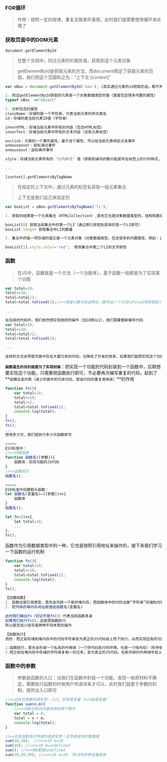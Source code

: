 ### FOR循环
> 作用：按照一定的规律，重复去做某件事情，此时我们就需要使用循环来处理了

### 获取页面中的DOM元素
`document.getElementById`
> 在整个文档中，同过元素的ID属性值，获取到这个元素对象
>  
> getElementById是获取元素的方法，而document限定了获取元素的范围，我们把这个范围称之为：“上下文 [context]”

```javascript
var oBox = document.getElementById('box'); (其实通过元素的id获取的话，都不用写，直接用id就可以了)

1. 同过getElementById获取的元素是一个对象数据类型的值（里面包含很多内置的属性）
typeof oBox  =>"object"

2. 分析包含的属性
className：存储的是一个字符串，代表当前元素的样式类名
id：存储的是当前元素ID值（字符串）

innerHTML：存储当前元素中所有的内容（包含HTML标签）
innerText：存储当前元素中所有的文本内容（没有元素标签）

onclick：元素的一个事件属性，基于这个属性，可以给当前元素绑定点击事件
onmouseover：鼠标滑过事件
onmouseout：鼠标离开事件

style：存储当前元素所有的 "行内样式" 值（获取和操作的都只能是写在标签上的行内样式，写在样式表中的样式，无法基于这个属性获取到）

...
```

`[context].getElementsByTagName`
> 在指定的上下文中，通过元素的标签名获取一组元素集合
>  
> 上下文是我们自己来指定的

```javascript
var boxList = oBox.getElementsByTagName('li');

1. 获取的结果是一个元素集合（HTMLCollection）,首先它也是对象数据类型的，结构和数组非常相似（数字作为索引，length代表长度），但是不是数组，我们把它叫做“类数组”

boxList[0] 获取当前集合中的第一个LI（通过索引获取到具体的某一个LI即可）
boxList.length 获取集合中LI的数量

2. 集合中的每一项存储的值又是一个元素对象（对象数据类型，包含很多的内置属性，例如：id/className...）

boxList[1].style.color='red';  修改集合中第二个LI的文字颜色
```

### 函数
> 在JS中，函数就是一个方法（一个功能体），基于函数一般都是为了实现某个功能

```javascript
var total=10;
total+=10;
total=total/2;
total=total.toFixed(2);//=>保留小数点后边两位（数字由一个方法toFixed用来保留小数点后面的位数）

....

在后续的代码中，我们依然想实现相同的操作（加10除以2），我们需要重新编写代码
var total=10;
total+=10;
total=total/2;
total=total.toFixed(2);

...

这样的方式会导致页面中存在大量冗余的代码，也降低了开发的效率，如果我们能把实现这个功能的代码进行“封装”，后期需要这个功能执行即可，这样就好了！
```
**`函数诞生的目的就是为了实现封装`**：把实现一个功能的代码封装到一个函数中，后期想要实现这个功能，只需要把函数执行即可，不必要再次编写重复的代码，起到了**`低耦合高内聚（减少页面中的冗余代码，提高代码的重复使用率）`**的作用

```javascript
function fn(){
	var total=10;
	total+=10;
	total/=2;
	total=total.toFixed(2);
	console.log(total);
}
fn();
fn();
...
想用多少次，我们就执行多少次函数即可

=====
ES3标准中：
//=>创建函数
function 函数名([参数]){
	函数体：实现功能的JS代码
}
//=>函数执行
函数名(); 

=====
ES6标准中创建箭头函数：
let 函数名(变量名)=([参数])=>{
	函数体
}
函数名();

let fn=()=>{
	let total=10;
	...
};
fn();
```

函数作为引用数据类型中的一种，它也是按照引用地址来操作的，接下来我们学习一下函数的运行机制
```javascript
function fn(){
	var total=10;
	total+=10;
	total=total.toFixed(2);
	console.log(total);
}
fn();

【创建函数】
1. 函数也是引用类型，首先会开辟一个新的堆内存，把函数体中的代码当做“字符串”存储到内存中（对象向内存中存储的是键值对）
2. 把开辟的堆内存地址赋值给函数名(变量名)

此时我们输出fn（切记不是fn()）代表当前函数本身
如果我们执行fn()，这是把函数执行
所以是否加小括号是两种不同本质的操作

【函数执行】
目的：把之前存储到堆内存中的代码字符串变为真正的JS代码自上而下执行，从而实现应有的功能

1.函数执行，首先会形成一个私有的作用域（一个供代码执行的环境，也是一个栈内存）（形参赋值，变量提升）
2.把之前在堆内存中存储的字符串复制一份过来，变为真正的JS代码，在新开辟的作用域中自上而下执行 
```

### 函数中的参数
> 参数是函数的入口：当我们在函数中封装一个功能，发现一些原材料不确定，需要执行函数的时候用户传递进来才可以，此时我们就基于参数的机制，提供出入口即可

```javascript
//=>此处的参数叫做形参：入口，形参是变量（n/m就是变量）
function sum(n,m){
	//=>n和m分别对应要求和的两个数字
	var total = 0;
	total = n + m;
	console.log(total);
}

//=>此处函数执行传递的值是实参：实参是具体的数据值
sum(10,20);  //=>n=10 m=20
sum(10); //=>n=10 m=undefined
sum(); //=>n和m都是undefined
sum(10,20,30); //=>n=10 m=20  30没有形参变量接收
```
